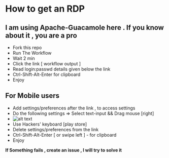 
# How to get an RDP
## **I am using Apache-Guacamole here . If you know about it , you are a pro**
* Fork this repo
* Run The Workflow
* Wait 2 min
* Click the link [ workflow output ]
* Read login:passwd details given below the link
* Ctrl-Shift-Alt-Enter for clipboard
* Enjoy

## For Mobile users 
* Add settings/preferences after the link , to access settings
* Do the following settings => Select text-input && Drag mouse [right]
* ![alt text](https://github.com/jhajikv-ji/no/blob/main/image.jpg?raw=true)
* Use Hackers' keyboard [play store]
* Delete settings/preferences from the link
* Ctrl-Shift-Alt-Enter [ or swipe left ] - for clipboard 
* Enjoy


**If Something fails , create an issue , I will try to solve it**

